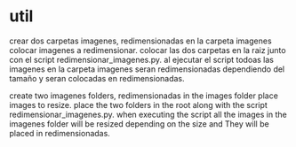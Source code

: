# util
crear dos carpetas imagenes, redimensionadas
en la carpeta imagenes colocar imagenes a redimensionar.
colocar las dos carpetas en la raiz junto con el script redimensionar_imagenes.py.
al ejecutar el script todoas las imagenes en la carpeta imagenes seran redimensionadas dependiendo del tamaño y
seran colocadas en redimensionadas.


create two imagenes folders, redimensionadas
in the images folder place images to resize.
place the two folders in the root along with the script redimensionar_imagenes.py.
when executing the script all the images in the imagenes folder will be resized depending on the size and
They will be placed in redimensionadas.
